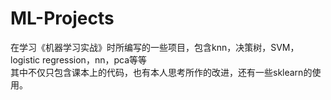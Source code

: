 # ML-Projects
在学习《机器学习实战》时所编写的一些项目，包含knn，决策树，SVM，logistic regression，nn，pca等等  
其中不仅只包含课本上的代码，也有本人思考所作的改进，还有一些sklearn的使用。
